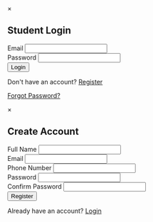 <!-- Login Modal -->
<div class="modal" id="loginModal">
    <div class="modal-content">
        <span class="close-modal">&times;</span>
        <h2>Student Login</h2>
        <form id="loginForm">
            <div class="form-group">
                <label for="loginEmail">Email</label>
                <input type="email" id="loginEmail" name="email" required>
            </div>
            <div class="form-group">
                <label for="loginPassword">Password</label>
                <input type="password" id="loginPassword" name="password" required>
            </div>
            <div class="form-group">
                <button type="submit" class="btn">Login</button>
            </div>
            <div class="form-footer">
                <p>Don't have an account? <a href="#" id="showRegister">Register</a></p>
                <p><a href="#" id="forgotPassword">Forgot Password?</a></p>
            </div>
        </form>
    </div>
</div>

<!-- Registration Modal -->
<div class="modal" id="registerModal">
    <div class="modal-content">
        <span class="close-modal">&times;</span>
        <h2>Create Account</h2>
        <form id="registerForm">
            <div class="form-group">
                <label for="regName">Full Name</label>
                <input type="text" id="regName" name="name" required>
            </div>
            <div class="form-group">
                <label for="regEmail">Email</label>
                <input type="email" id="regEmail" name="email" required>
            </div>
            <div class="form-group">
                <label for="regPhone">Phone Number</label>
                <input type="tel" id="regPhone" name="phone" required>
            </div>
            <div class="form-group">
                <label for="regPassword">Password</label>
                <input type="password" id="regPassword" name="password" required>
            </div>
            <div class="form-group">
                <label for="regConfirmPassword">Confirm Password</label>
                <input type="password" id="regConfirmPassword" name="confirmPassword" required>
            </div>
            <div class="form-group">
                <button type="submit" class="btn">Register</button>
            </div>
            <div class="form-footer">
                <p>Already have an account? <a href="#" id="showLogin">Login</a></p>
            </div>
        </form>
    </div>
</div>

<!-- Dashboard Link (shown after login) -->
<div id="userMenu" style="display: none;">
    <a href="dashboard.html" class="btn">My Dashboard</a>
    <button id="logoutBtn" class="btn btn-outline">Logout</button>
</div>
